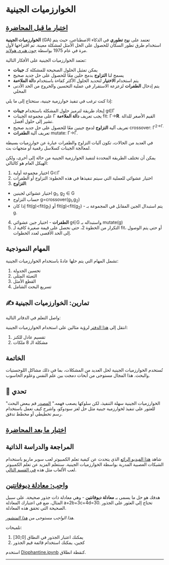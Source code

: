 <!--
CO_OP_TRANSLATOR_METADATA:
{
  "original_hash": "6bbd632dfe6c62e5f66bb51fd78c174a",
  "translation_date": "2025-09-23T06:30:26+00:00",
  "source_file": "lessons/6-Other/21-GeneticAlgorithms/README.md",
  "language_code": "ar"
}
-->
# الخوارزميات الجينية

## [اختبار ما قبل المحاضرة](https://ff-quizzes.netlify.app/en/ai/quiz/41)

**الخوارزميات الجينية** (GA) تعتمد على نهج **تطوري** في الذكاء الاصطناعي، حيث يتم استخدام طرق تطور السكان للحصول على الحل الأمثل لمشكلة معينة. تم اقتراحها لأول مرة في عام 1975 بواسطة [جون هنري هولاند](https://wikipedia.org/wiki/John_Henry_Holland).

تعتمد الخوارزميات الجينية على الأفكار التالية:

* يمكن تمثيل الحلول الصحيحة للمشكلة كـ **جينات**
* يسمح لنا **التزاوج** بدمج حلين معًا للحصول على حل جديد صحيح
* يتم استخدام **الاختيار** لتحديد الحلول الأكثر كفاءة باستخدام **دالة الملاءمة**
* يتم إدخال **الطفرات** لزعزعة الاستقرار في عملية التحسين والخروج من الحد الأدنى المحلي

إذا كنت ترغب في تنفيذ خوارزمية جينية، ستحتاج إلى ما يلي:

 * إيجاد طريقة لترميز حلول المشكلة باستخدام **جينات** g&in;&Gamma;
 * على مجموعة الجينات &Gamma; يجب تعريف **دالة الملاءمة** fit: &Gamma;&rightarrow;**R**. القيم الأصغر للدالة تشير إلى حلول أفضل.
 * تعريف آلية **التزاوج** لدمج جينين معًا للحصول على حل جديد صحيح crossover: &Gamma;<sup>2</sub>&rightarrow;&Gamma;.
 * تعريف آلية **الطفرات** mutate: &Gamma;&rightarrow;&Gamma;.

في العديد من الحالات، تكون آليات التزاوج والطفرات عبارة عن خوارزميات بسيطة لمعالجة الجينات كسلاسل رقمية أو متجهات بت.

يمكن أن تختلف الطريقة المحددة لتنفيذ الخوارزمية الجينية من حالة إلى أخرى، ولكن الهيكل العام هو كالتالي:

1. اختيار مجموعة أولية G&subset;&Gamma;
2. اختيار عشوائي للعملية التي سيتم تنفيذها في هذه الخطوة: التزاوج أو الطفرات
3. **التزاوج**:
  * اختيار عشوائي لجينين g<sub>1</sub>, g<sub>2</sub> &in; G
  * حساب التزاوج g=crossover(g<sub>1</sub>,g<sub>2</sub>)
  * إذا كان fit(g)<fit(g<sub>1</sub>) أو fit(g)<fit(g<sub>2</sub>) - يتم استبدال الجين المقابل في المجموعة بـ g.
4. **الطفرات** - اختيار جين عشوائي g&in;G واستبداله بـ mutate(g)
5. التكرار من الخطوة 2، حتى نحصل على قيمة صغيرة كافية لـ fit، أو حتى يتم الوصول إلى الحد الأقصى لعدد الخطوات.

## المهام النموذجية

تشمل المهام التي يتم حلها عادةً باستخدام الخوارزميات الجينية:

1. تحسين الجدولة
1. التعبئة المثلى
1. القطع الأمثل
1. تسريع البحث الشامل

## ✍️ تمارين: الخوارزميات الجينية

واصل التعلم في الدفاتر التالية:

انتقل إلى [هذا الدفتر](Genetic.ipynb) لرؤية مثالين على استخدام الخوارزميات الجينية:

1. تقسيم عادل للكنز
1. مشكلة الـ 8 ملكات

## الخاتمة

تُستخدم الخوارزميات الجينية لحل العديد من المشكلات، بما في ذلك مشاكل اللوجستيات والبحث. هذا المجال مستوحى من أبحاث دمجت بين علم النفس وعلوم الحاسوب.

## 🚀 تحدي

"الخوارزميات الجينية سهلة التنفيذ، لكن سلوكها يصعب فهمه." [المصدر](https://wikipedia.org/wiki/Genetic_algorithm) قم ببعض البحث للعثور على تنفيذ لخوارزمية جينية مثل حل لغز سودوكو، واشرح كيف تعمل باستخدام رسم تخطيطي أو مخطط تدفق.

## [اختبار ما بعد المحاضرة](https://ff-quizzes.netlify.app/en/ai/quiz/42)

## المراجعة والدراسة الذاتية

شاهد [هذا الفيديو الرائع](https://www.youtube.com/watch?v=qv6UVOQ0F44) الذي يتحدث عن كيفية تعلم الكمبيوتر لعب سوبر ماريو باستخدام الشبكات العصبية المدربة بواسطة الخوارزميات الجينية. سنتعلم المزيد عن تعلم الكمبيوتر لعب الألعاب مثل هذه [في القسم التالي](../22-DeepRL/README.md).

## [واجب: معادلة ديوفانتين](Diophantine.ipynb)

هدفك هو حل ما يسمى بـ **معادلة ديوفانتين** - وهي معادلة ذات جذور صحيحة. على سبيل المثال، ضع في اعتبارك المعادلة a+2b+3c+4d=30. تحتاج إلى العثور على الجذور الصحيحة التي تحقق هذه المعادلة.

*هذا الواجب مستوحى من [هذا المنشور](https://habr.com/post/128704/).*

تلميحات:

1. يمكنك اعتبار الجذور في النطاق [0;30]
1. كجين، يمكنك استخدام قائمة قيم الجذور

استخدم [Diophantine.ipynb](Diophantine.ipynb) كنقطة انطلاق.

---

